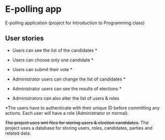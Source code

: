 # E-polling app

E-polling application (project for Introduction to Programming class)

## User stories

- Users can see the list of the candidates *
- Users can choose only one candidate *
- Users can submit their vote *

- Administrator users can change the list of candidates *
- Administrator users can see the results of elections *
- Administrators can also alter the list of users & roles

*The users have to authenticate with their unique ID before committing any actions. Each user will have a role (Administrator or normal).

~~The project uses xml files for storing users & election candidates.~~
The project uses a database for storing users, roles, candidates, parties and related data.